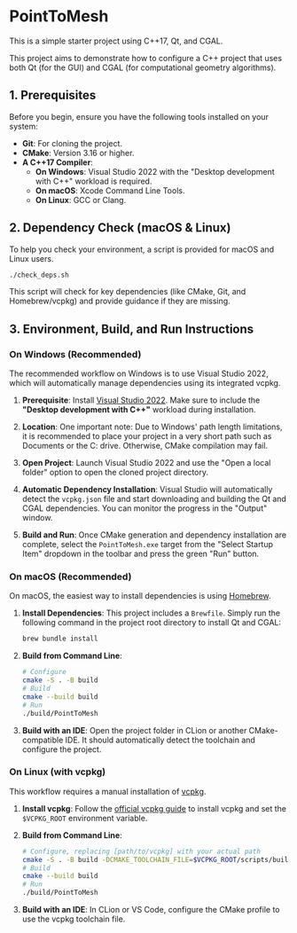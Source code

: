 # PointToMesh

This is a simple starter project using C++17, Qt, and CGAL.

This project aims to demonstrate how to configure a C++ project that uses both Qt (for the GUI) and CGAL (for computational geometry algorithms).

## 1. Prerequisites

Before you begin, ensure you have the following tools installed on your system:

-   **Git**: For cloning the project.
-   **CMake**: Version 3.16 or higher.
-   **A C++17 Compiler**:
    -   **On Windows**: Visual Studio 2022 with the "Desktop development with C++" workload is required.
    -   **On macOS**: Xcode Command Line Tools.
    -   **On Linux**: GCC or Clang.

## 2. Dependency Check (macOS & Linux)

To help you check your environment, a script is provided for macOS and Linux users.

```bash
./check_deps.sh
```
This script will check for key dependencies (like CMake, Git, and Homebrew/vcpkg) and provide guidance if they are missing.

## 3. Environment, Build, and Run Instructions

### On Windows (Recommended)

The recommended workflow on Windows is to use Visual Studio 2022, which will automatically manage dependencies using its integrated vcpkg.

1.  **Prerequisite**: Install [Visual Studio 2022](https://visualstudio.microsoft.com/vs/). Make sure to include the **"Desktop development with C++"** workload during installation.

2. **Location**: One important note: Due to Windows' path length limitations, it is recommended to place your project in a very short path such as Documents or the C: drive. Otherwise, CMake compilation may fail.

3.  **Open Project**: Launch Visual Studio 2022 and use the "Open a local folder" option to open the cloned project directory.

4.  **Automatic Dependency Installation**: Visual Studio will automatically detect the `vcpkg.json` file and start downloading and building the Qt and CGAL dependencies. You can monitor the progress in the "Output" window.

5.  **Build and Run**: Once CMake generation and dependency installation are complete, select the `PointToMesh.exe` target from the "Select Startup Item" dropdown in the toolbar and press the green "Run" button.

### On macOS (Recommended)

On macOS, the easiest way to install dependencies is using [Homebrew](https://brew.sh/).

1.  **Install Dependencies**: This project includes a `Brewfile`. Simply run the following command in the project root directory to install Qt and CGAL:
    ```bash
    brew bundle install
    ```
2.  **Build from Command Line**:
    ```bash
    # Configure
    cmake -S . -B build
    # Build
    cmake --build build
    # Run
    ./build/PointToMesh
    ```
3.  **Build with an IDE**: Open the project folder in CLion or another CMake-compatible IDE. It should automatically detect the toolchain and configure the project.

### On Linux (with vcpkg)

This workflow requires a manual installation of [vcpkg](https://vcpkg.io/).

1.  **Install vcpkg**: Follow the [official vcpkg guide](https://vcpkg.io/en/getting-started.html) to install vcpkg and set the `$VCPKG_ROOT` environment variable.

2.  **Build from Command Line**:
    ```bash
    # Configure, replacing [path/to/vcpkg] with your actual path
    cmake -S . -B build -DCMAKE_TOOLCHAIN_FILE=$VCPKG_ROOT/scripts/buildsystems/vcpkg.cmake
    # Build
    cmake --build build
    # Run
    ./build/PointToMesh
    ```
3.  **Build with an IDE**: In CLion or VS Code, configure the CMake profile to use the vcpkg toolchain file.
